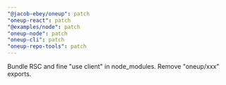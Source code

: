 ```yaml
---
"@jacob-ebey/oneup": patch
"oneup-react": patch
"@examples/node": patch
"oneup-node": patch
"oneup-cli": patch
"oneup-repo-tools": patch
---
```


Bundle RSC and fine "use client" in node_modules. Remove "oneup/xxx" exports.
